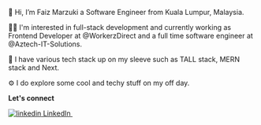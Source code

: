 👋 Hi, I’m Faiz Marzuki a Software Engineer from Kuala Lumpur, Malaysia.

👨‍💻 I'm interested in full-stack development and currently working as Frontend Developer at @WorkerzDirect and a full time software engineer at @Aztech-IT-Solutions.

🎨 I have various tech stack up on my sleeve such as TALL stack, MERN stack and Next.

⚙️ I do explore some cool and techy stuff on my off day.

<b>Let's connect</b>

<a href="https://www.linkedin.com/in/faizzmarzuki/" rel="nofollow noreferrer">
    <img src="https://i.sstatic.net/gVE0j.png" alt="linkedin"> LinkedIn
</a> &nbsp; 

<!---
faizzmarzuki/faizzmarzuki is a ✨ special ✨ repository because its `README.md` (this file) appears on your GitHub profile.
You can click the Preview link to take a look at your changes.
--->

